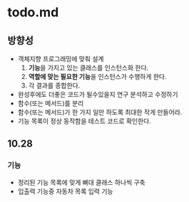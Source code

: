 # todo.md

## 방향성

- 객체지향 프로그래밍에 맞춰 설계
    1. **기능**을 가지고 있는 클래스를 인스턴스화 한다.
    2. **역할에 맞는 필요한 기능**을 인스턴스가 수행하게 한다.
    3. 각 결과를 종합한다.
- 완성후에도 더좋은 코드가 될수있을지 연구 분석하고 수정하기
- 함수(또는 메서드)를 분리
- 함수(또는 메서드)가 한 가지 일만 하도록 최대한 작게 만들어라.
- 기능 목록이 정상 동작함을 테스트 코드로 확인한다.

## **10.28**

### 기능

- 정리된 기능 목록에 맞게 뼈대 클래스 하나씩 구축
- 입출력 기능중 자동차 목록 입력 기능

